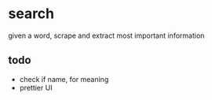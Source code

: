 # search
given a word, scrape and extract most important information

## todo
+ check if name, for meaning
+ prettier UI
